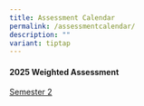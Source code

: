 ```yaml
---
title: Assessment Calendar
permalink: /assessmentcalendar/
description: ""
variant: tiptap
---
```

<h4>2025 Weighted Assessment</h4>
<p><a href="https://docs.google.com/spreadsheets/d/1rfcaUIMRQpsPX5Uy2B1Yz71ey9gEdLUj/edit?gid=1906683893#gid=1906683893" rel="noopener nofollow" target="_blank">Semester 2</a>
</p>
<p></p>